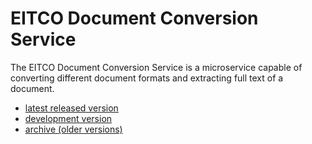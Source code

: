
# EITCO Document Conversion Service

The EITCO Document Conversion Service is a microservice capable of converting different document formats and extracting full text of a document.

 * [latest released version](latest)
 * [development version](development)
 * [archive (older versions)](archive.html)
